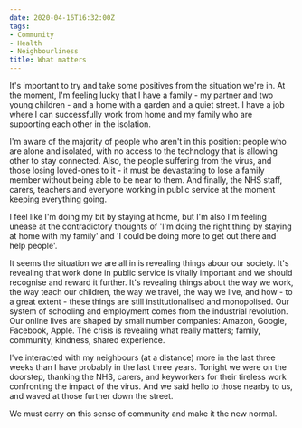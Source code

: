 ```yaml
---
date: 2020-04-16T16:32:00Z
tags:
- Community
- Health
- Neighbourliness
title: What matters
---
```


It's important to try and take some positives from the situation we're in. At the moment, I'm feeling lucky that I have a family - my partner and two young children - and a home with a garden and a quiet street. I have a job where I can successfully work from home and my family who are supporting each other in the isolation.

I'm aware of the majority of people who aren't in this position: people who are alone and isolated, with no access to the technology that is allowing other to stay connected. Also, the people suffering from the virus, and those losing loved-ones to it - it must be devastating to lose a family member without being able to be near to them. And finally, the NHS staff, carers, teachers and everyone working in public service at the moment keeping everything going.

I feel like I'm doing my bit by staying at home, but I'm also I'm feeling unease at the contradictory thoughts of 'I'm doing the right thing by staying at home with my family' and 'I could be doing more to get out there and help people'.

It seems the situation we are all in is revealing things abour our society. It's revealing that work done in public service is vitally important and we should recognise and reward it further. It's revealing things about the way we work, the way teach our children, the way we travel, the way we live, and how - to a great extent - these things are still institutionalised and monopolised. Our system of schooling and employment comes from the industrial revolution. Our online lives are shaped by small number companies: Amazon, Google, Facebook, Apple.  The crisis is revealing what really matters; family, community, kindness, shared experience.

I've interacted with my neighbours (at a distance) more in the last three weeks than I have probably in the last three years. Tonight we were on the doorstep, thanking the NHS, carers, and keyworkers for their tireless work confronting the impact of the virus. And we said hello to those nearby to us, and waved at those further down the street.

We must carry on this sense of community and make it the new normal.
